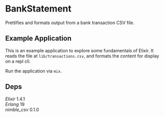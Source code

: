 # BankStatement

Prettifies and formats output from a bank transaction CSV file.

## Example Application

This is an example application to explore some fundamentals of Elixir. It reads the file at `lib/transactions.csv`, and formats the content for display on a repl cli. 

Run the application via `mix`.

## Deps

*Elixir* 1.4.1  
*Erlang* 19  
*nimble_csv* 0.1.0  
